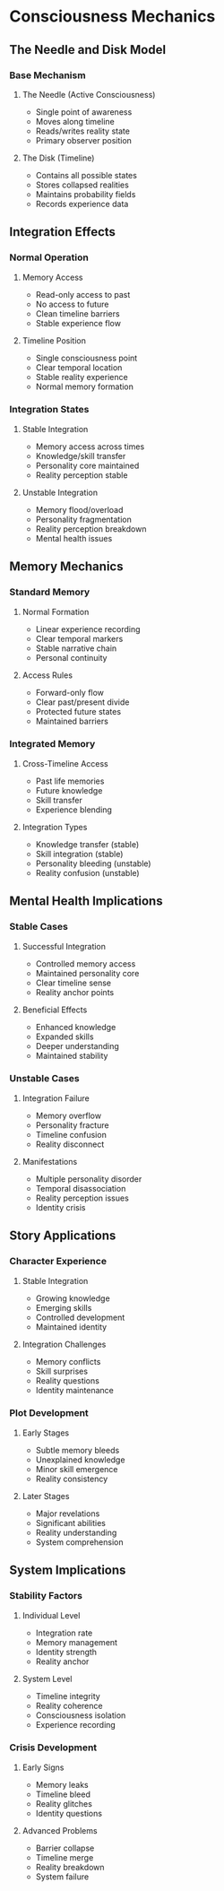 # Consciousness Mechanics

## The Needle and Disk Model

### Base Mechanism
1. The Needle (Active Consciousness)
   - Single point of awareness
   - Moves along timeline
   - Reads/writes reality state
   - Primary observer position

2. The Disk (Timeline)
   - Contains all possible states
   - Stores collapsed realities
   - Maintains probability fields
   - Records experience data

## Integration Effects

### Normal Operation
1. Memory Access
   - Read-only access to past
   - No access to future
   - Clean timeline barriers
   - Stable experience flow

2. Timeline Position
   - Single consciousness point
   - Clear temporal location
   - Stable reality experience
   - Normal memory formation

### Integration States

1. Stable Integration
   - Memory access across times
   - Knowledge/skill transfer
   - Personality core maintained
   - Reality perception stable

2. Unstable Integration
   - Memory flood/overload
   - Personality fragmentation
   - Reality perception breakdown
   - Mental health issues

## Memory Mechanics

### Standard Memory
1. Normal Formation
   - Linear experience recording
   - Clear temporal markers
   - Stable narrative chain
   - Personal continuity

2. Access Rules
   - Forward-only flow
   - Clear past/present divide
   - Protected future states
   - Maintained barriers

### Integrated Memory
1. Cross-Timeline Access
   - Past life memories
   - Future knowledge
   - Skill transfer
   - Experience blending

2. Integration Types
   - Knowledge transfer (stable)
   - Skill integration (stable)
   - Personality bleeding (unstable)
   - Reality confusion (unstable)

## Mental Health Implications

### Stable Cases
1. Successful Integration
   - Controlled memory access
   - Maintained personality core
   - Clear timeline sense
   - Reality anchor points

2. Beneficial Effects
   - Enhanced knowledge
   - Expanded skills
   - Deeper understanding
   - Maintained stability

### Unstable Cases
1. Integration Failure
   - Memory overflow
   - Personality fracture
   - Timeline confusion
   - Reality disconnect

2. Manifestations
   - Multiple personality disorder
   - Temporal disassociation
   - Reality perception issues
   - Identity crisis

## Story Applications

### Character Experience
1. Stable Integration
   - Growing knowledge
   - Emerging skills
   - Controlled development
   - Maintained identity

2. Integration Challenges
   - Memory conflicts
   - Skill surprises
   - Reality questions
   - Identity maintenance

### Plot Development
1. Early Stages
   - Subtle memory bleeds
   - Unexplained knowledge
   - Minor skill emergence
   - Reality consistency

2. Later Stages
   - Major revelations
   - Significant abilities
   - Reality understanding
   - System comprehension

## System Implications

### Stability Factors
1. Individual Level
   - Integration rate
   - Memory management
   - Identity strength
   - Reality anchor

2. System Level
   - Timeline integrity
   - Reality coherence
   - Consciousness isolation
   - Experience recording

### Crisis Development
1. Early Signs
   - Memory leaks
   - Timeline bleed
   - Reality glitches
   - Identity questions

2. Advanced Problems
   - Barrier collapse
   - Timeline merge
   - Reality breakdown
   - System failure